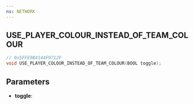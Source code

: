 ```yaml
---
ns: NETWORK
---
```

## USE_PLAYER_COLOUR_INSTEAD_OF_TEAM_COLOUR

```c
// 0x5FFE9B4144F9712F
void USE_PLAYER_COLOUR_INSTEAD_OF_TEAM_COLOUR(BOOL toggle);
```

## Parameters
* **toggle**:
